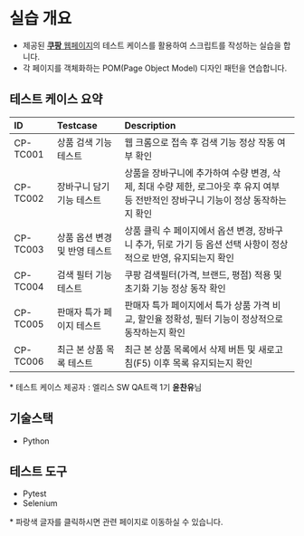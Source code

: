 # 실습 개요
* 제공된 [**쿠팡** 웹페이지](https://www.coupang.com/)의 테스트 케이스를 활용하여 스크립트를 작성하는 실습을 합니다.
* 각 페이지를 객체화하는 POM(Page Object Model) 디자인 패턴을 연습합니다.

## 테스트 케이스 요약
|ID|Testcase|Description|
|:-|:-|:-|
|CP-TC001|상품 검색 기능 테스트|웹 크롬으로 접속 후 검색 기능 정상 작동 여부 확인
|CP-TC002|장바구니 담기 기능 테스트|상품을 장바구니에 추가하여 수량 변경, 삭제, 최대 수량 제한, 로그아웃 후 유지 여부 등 전반적인 장바구니 기능이 정상 동작하는지 확인
|CP-TC003|상품 옵션 변경 및 반영 테스트|상품 클릭 수 페이지에서 옵션 변경, 장바구니 추가, 뒤로 가기 등 옵션 선택 사항이 정상적으로 반영, 유지되는지 확인
|CP-TC004|검색 필터 기능 테스트|쿠팡 검색필터(가격, 브랜드, 평점) 적용 및 초기화 기능 정상 동작 확인  
|CP-TC005|판매자 특가 페이지 테스트|판매자 특가 페이지에서 특가 상품 가격 비교, 할인율 정확성, 필터 기능이 정상적으로 동작하는지 확인
|CP-TC006|최근 본 상품 목록 테스트|최근 본 상품 목록에서 삭제 버튼 및 새로고침(F5) 이후 목록 유지되는지 확인

\* 테스트 케이스 제공자 : 엘리스 SW QA트랙 1기 **윤찬유**님

## 기술스택
- Python

## 테스트 도구
- Pytest
- Selenium

\* 파랑색 글자를 클릭하시면 관련 페이지로 이동하실 수 있습니다.